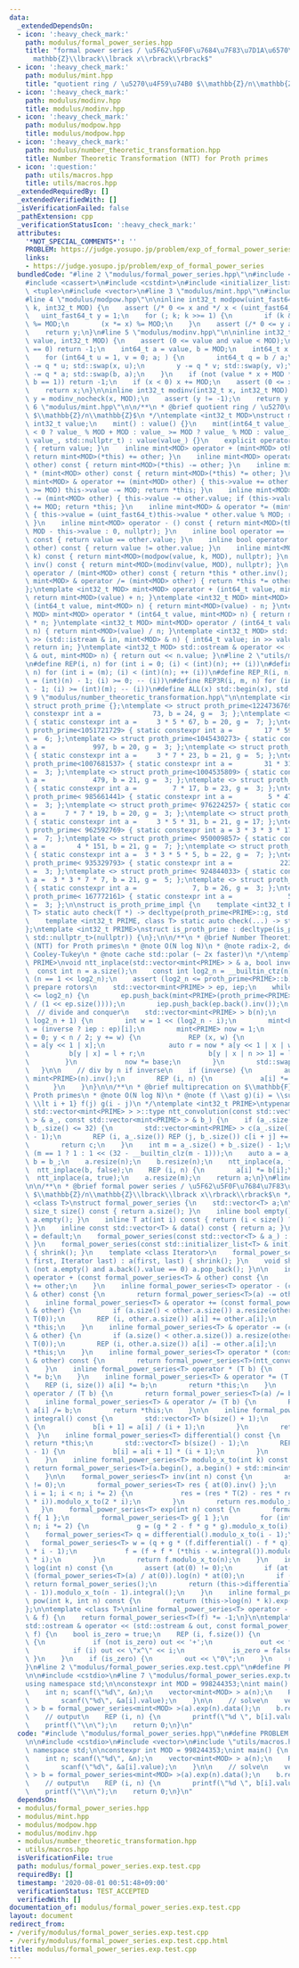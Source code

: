```yaml
---
data:
  _extendedDependsOn:
  - icon: ':heavy_check_mark:'
    path: modulus/formal_power_series.hpp
    title: "formal power series / \u5F62\u5F0F\u7684\u7F83\u7D1A\u6570\u74B0 $\\mathbb{Z}/n\\\
      mathbb{Z}\\lbrack\\lbrack x\\rbrack\\rbrack$"
  - icon: ':heavy_check_mark:'
    path: modulus/mint.hpp
    title: "quotient ring / \u5270\u4F59\u74B0 $\\mathbb{Z}/n\\mathbb{Z}$"
  - icon: ':heavy_check_mark:'
    path: modulus/modinv.hpp
    title: modulus/modinv.hpp
  - icon: ':heavy_check_mark:'
    path: modulus/modpow.hpp
    title: modulus/modpow.hpp
  - icon: ':heavy_check_mark:'
    path: modulus/number_theoretic_transformation.hpp
    title: Number Theoretic Transformation (NTT) for Proth primes
  - icon: ':question:'
    path: utils/macros.hpp
    title: utils/macros.hpp
  _extendedRequiredBy: []
  _extendedVerifiedWith: []
  _isVerificationFailed: false
  _pathExtension: cpp
  _verificationStatusIcon: ':heavy_check_mark:'
  attributes:
    '*NOT_SPECIAL_COMMENTS*': ''
    PROBLEM: https://judge.yosupo.jp/problem/exp_of_formal_power_series
    links:
    - https://judge.yosupo.jp/problem/exp_of_formal_power_series
  bundledCode: "#line 2 \"modulus/formal_power_series.hpp\"\n#include <algorithm>\n\
    #include <cassert>\n#include <cstdint>\n#include <initializer_list>\n#include\
    \ <tuple>\n#include <vector>\n#line 3 \"modulus/mint.hpp\"\n#include <iostream>\n\
    #line 4 \"modulus/modpow.hpp\"\n\ninline int32_t modpow(uint_fast64_t x, uint64_t\
    \ k, int32_t MOD) {\n    assert (/* 0 <= x and */ x < (uint_fast64_t)MOD);\n \
    \   uint_fast64_t y = 1;\n    for (; k; k >>= 1) {\n        if (k & 1) (y *= x)\
    \ %= MOD;\n        (x *= x) %= MOD;\n    }\n    assert (/* 0 <= y and */ y < (uint_fast64_t)MOD);\n\
    \    return y;\n}\n#line 5 \"modulus/modinv.hpp\"\n\ninline int32_t modinv_nocheck(int32_t\
    \ value, int32_t MOD) {\n    assert (0 <= value and value < MOD);\n    if (value\
    \ == 0) return -1;\n    int64_t a = value, b = MOD;\n    int64_t x = 0, y = 1;\n\
    \    for (int64_t u = 1, v = 0; a; ) {\n        int64_t q = b / a;\n        x\
    \ -= q * u; std::swap(x, u);\n        y -= q * v; std::swap(y, v);\n        b\
    \ -= q * a; std::swap(b, a);\n    }\n    if (not (value * x + MOD * y == b and\
    \ b == 1)) return -1;\n    if (x < 0) x += MOD;\n    assert (0 <= x and x < MOD);\n\
    \    return x;\n}\n\ninline int32_t modinv(int32_t x, int32_t MOD) {\n    int32_t\
    \ y = modinv_nocheck(x, MOD);\n    assert (y != -1);\n    return y;\n}\n#line\
    \ 6 \"modulus/mint.hpp\"\n\n/**\n * @brief quotient ring / \u5270\u4F59\u74B0\
    \ $\\mathbb{Z}/n\\mathbb{Z}$\n */\ntemplate <int32_t MOD>\nstruct mint {\n   \
    \ int32_t value;\n    mint() : value() {}\n    mint(int64_t value_) : value(value_\
    \ < 0 ? value_ % MOD + MOD : value_ >= MOD ? value_ % MOD : value_) {}\n    mint(int32_t\
    \ value_, std::nullptr_t) : value(value_) {}\n    explicit operator bool() const\
    \ { return value; }\n    inline mint<MOD> operator + (mint<MOD> other) const {\
    \ return mint<MOD>(*this) += other; }\n    inline mint<MOD> operator - (mint<MOD>\
    \ other) const { return mint<MOD>(*this) -= other; }\n    inline mint<MOD> operator\
    \ * (mint<MOD> other) const { return mint<MOD>(*this) *= other; }\n    inline\
    \ mint<MOD> & operator += (mint<MOD> other) { this->value += other.value; if (this->value\
    \ >= MOD) this->value -= MOD; return *this; }\n    inline mint<MOD> & operator\
    \ -= (mint<MOD> other) { this->value -= other.value; if (this->value <    0) this->value\
    \ += MOD; return *this; }\n    inline mint<MOD> & operator *= (mint<MOD> other)\
    \ { this->value = (uint_fast64_t)this->value * other.value % MOD; return *this;\
    \ }\n    inline mint<MOD> operator - () const { return mint<MOD>(this->value ?\
    \ MOD - this->value : 0, nullptr); }\n    inline bool operator == (mint<MOD> other)\
    \ const { return value == other.value; }\n    inline bool operator != (mint<MOD>\
    \ other) const { return value != other.value; }\n    inline mint<MOD> pow(uint64_t\
    \ k) const { return mint<MOD>(modpow(value, k, MOD), nullptr); }\n    inline mint<MOD>\
    \ inv() const { return mint<MOD>(modinv(value, MOD), nullptr); }\n    inline mint<MOD>\
    \ operator / (mint<MOD> other) const { return *this * other.inv(); }\n    inline\
    \ mint<MOD> & operator /= (mint<MOD> other) { return *this *= other.inv(); }\n\
    };\ntemplate <int32_t MOD> mint<MOD> operator + (int64_t value, mint<MOD> n) {\
    \ return mint<MOD>(value) + n; }\ntemplate <int32_t MOD> mint<MOD> operator -\
    \ (int64_t value, mint<MOD> n) { return mint<MOD>(value) - n; }\ntemplate <int32_t\
    \ MOD> mint<MOD> operator * (int64_t value, mint<MOD> n) { return mint<MOD>(value)\
    \ * n; }\ntemplate <int32_t MOD> mint<MOD> operator / (int64_t value, mint<MOD>\
    \ n) { return mint<MOD>(value) / n; }\ntemplate <int32_t MOD> std::istream & operator\
    \ >> (std::istream & in, mint<MOD> & n) { int64_t value; in >> value; n = value;\
    \ return in; }\ntemplate <int32_t MOD> std::ostream & operator << (std::ostream\
    \ & out, mint<MOD> n) { return out << n.value; }\n#line 2 \"utils/macros.hpp\"\
    \n#define REP(i, n) for (int i = 0; (i) < (int)(n); ++ (i))\n#define REP3(i, m,\
    \ n) for (int i = (m); (i) < (int)(n); ++ (i))\n#define REP_R(i, n) for (int i\
    \ = (int)(n) - 1; (i) >= 0; -- (i))\n#define REP3R(i, m, n) for (int i = (int)(n)\
    \ - 1; (i) >= (int)(m); -- (i))\n#define ALL(x) std::begin(x), std::end(x)\n#line\
    \ 9 \"modulus/number_theoretic_transformation.hpp\"\n\ntemplate <int32_t PRIME>\
    \ struct proth_prime {};\ntemplate <> struct proth_prime<1224736769> { static\
    \ constexpr int a =             73, b = 24, g =  3; };\ntemplate <> struct proth_prime<1053818881>\
    \ { static constexpr int a =     3 * 5 * 67, b = 20, g =  7; };\ntemplate <> struct\
    \ proth_prime<1051721729> { static constexpr int a =        17 * 59, b = 20, g\
    \ =  6; };\ntemplate <> struct proth_prime<1045430273> { static constexpr int\
    \ a =            997, b = 20, g =  3; };\ntemplate <> struct proth_prime<1012924417>\
    \ { static constexpr int a =     3 * 7 * 23, b = 21, g =  5; };\ntemplate <> struct\
    \ proth_prime<1007681537> { static constexpr int a =        31 * 31, b = 20, g\
    \ =  3; };\ntemplate <> struct proth_prime<1004535809> { static constexpr int\
    \ a =            479, b = 21, g =  3; };\ntemplate <> struct proth_prime< 998244353>\
    \ { static constexpr int a =         7 * 17, b = 23, g =  3; };\ntemplate <> struct\
    \ proth_prime< 985661441> { static constexpr int a =         5 * 47, b = 22, g\
    \ =  3; };\ntemplate <> struct proth_prime< 976224257> { static constexpr int\
    \ a =     7 * 7 * 19, b = 20, g =  3; };\ntemplate <> struct proth_prime< 975175681>\
    \ { static constexpr int a =     3 * 5 * 31, b = 21, g = 17; };\ntemplate <> struct\
    \ proth_prime< 962592769> { static constexpr int a = 3 * 3 * 3 * 17, b = 21, g\
    \ =  7; };\ntemplate <> struct proth_prime< 950009857> { static constexpr int\
    \ a =        4 * 151, b = 21, g =  7; };\ntemplate <> struct proth_prime< 943718401>\
    \ { static constexpr int a =  3 * 3 * 5 * 5, b = 22, g =  7; };\ntemplate <> struct\
    \ proth_prime< 935329793> { static constexpr int a =            223, b = 22, g\
    \ =  3; };\ntemplate <> struct proth_prime< 924844033> { static constexpr int\
    \ a =  3 * 3 * 7 * 7, b = 21, g =  5; };\ntemplate <> struct proth_prime< 469762049>\
    \ { static constexpr int a =              7, b = 26, g =  3; };\ntemplate <> struct\
    \ proth_prime< 167772161> { static constexpr int a =              5, b = 25, g\
    \ =  3; };\n\nstruct is_proth_prime_impl {\n    template <int32_t PRIME, class\
    \ T> static auto check(T *) -> decltype(proth_prime<PRIME>::g, std::true_type());\n\
    \    template <int32_t PRIME, class T> static auto check(...) -> std::false_type;\n\
    };\ntemplate <int32_t PRIME>\nstruct is_proth_prime : decltype(is_proth_prime_impl::check<PRIME,\
    \ std::nullptr_t>(nullptr)) {\n};\n\n/**\n * @brief Number Theoretic Transformation\
    \ (NTT) for Proth primes\n * @note O(N log N)\n * @note radix-2, decimation-in-frequency,\
    \ Cooley-Tukey\n * @note cache std::polar (~ 2x faster)\n */\ntemplate <int32_t\
    \ PRIME>\nvoid ntt_inplace(std::vector<mint<PRIME> > & a, bool inverse) {\n  \
    \  const int n = a.size();\n    const int log2_n = __builtin_ctz(n);\n    assert\
    \ (n == 1 << log2_n);\n    assert (log2_n <= proth_prime<PRIME>::b);\n\n    //\
    \ prepare rotors\n    std::vector<mint<PRIME> > ep, iep;\n    while ((int)ep.size()\
    \ <= log2_n) {\n        ep.push_back(mint<PRIME>(proth_prime<PRIME>::g).pow(mint<PRIME>(-1).value\
    \ / (1 << ep.size())));\n        iep.push_back(ep.back().inv());\n    }\n\n  \
    \  // divide and conquer\n    std::vector<mint<PRIME> > b(n);\n    REP3 (i, 1,\
    \ log2_n + 1) {\n        int w = 1 << (log2_n - i);\n        mint<PRIME> base\
    \ = (inverse ? iep : ep)[i];\n        mint<PRIME> now = 1;\n        for (int y\
    \ = 0; y < n / 2; y += w) {\n            REP (x, w) {\n                auto l\
    \ = a[y << 1 | x];\n                auto r = now * a[y << 1 | x | w];\n      \
    \          b[y | x] = l + r;\n                b[y | x | n >> 1] = l - r;\n   \
    \         }\n            now *= base;\n        }\n        std::swap(a, b);\n \
    \   }\n\n    // div by n if inverse\n    if (inverse) {\n        auto n_inv =\
    \ mint<PRIME>(n).inv();\n        REP (i, n) {\n            a[i] *= n_inv;\n  \
    \      }\n    }\n}\n\n/**\n * @brief multiprecation on $\\mathbb{F}_p[x]$ for\
    \ Proth primes\n * @note O(N log N)\n * @note (f \\ast g)(i) = \\sum_{0 \\le j\
    \ \\lt i + 1} f(j) g(i - j)\n */\ntemplate <int32_t PRIME>\ntypename std::enable_if<is_proth_prime<PRIME>::value,\
    \ std::vector<mint<PRIME> > >::type ntt_convolution(const std::vector<mint<PRIME>\
    \ > & a_, const std::vector<mint<PRIME> > & b_) {\n    if (a_.size() <= 32 or\
    \ b_.size() <= 32) {\n        std::vector<mint<PRIME> > c(a_.size() + b_.size()\
    \ - 1);\n        REP (i, a_.size()) REP (j, b_.size()) c[i + j] += a_[i] * b_[j];\n\
    \        return c;\n    }\n    int m = a_.size() + b_.size() - 1;\n    int n =\
    \ (m == 1 ? 1 : 1 << (32 - __builtin_clz(m - 1)));\n    auto a = a_;\n    auto\
    \ b = b_;\n    a.resize(n);\n    b.resize(n);\n    ntt_inplace(a, false);\n  \
    \  ntt_inplace(b, false);\n    REP (i, n) {\n        a[i] *= b[i];\n    }\n  \
    \  ntt_inplace(a, true);\n    a.resize(m);\n    return a;\n}\n#line 11 \"modulus/formal_power_series.hpp\"\
    \n\n/**\n * @brief formal power series / \u5F62\u5F0F\u7684\u7F83\u7D1A\u6570\u74B0\
    \ $\\mathbb{Z}/n\\mathbb{Z}\\lbrack\\lbrack x\\rbrack\\rbrack$\n */\ntemplate\
    \ <class T>\nstruct formal_power_series {\n    std::vector<T> a;\n\n    inline\
    \ size_t size() const { return a.size(); }\n    inline bool empty() const { return\
    \ a.empty(); }\n    inline T at(int i) const { return (i < size() ? a[i] : T(0));\
    \ }\n    inline const std::vector<T> & data() const { return a; }\n\n    formal_power_series()\
    \ = default;\n    formal_power_series(const std::vector<T> & a_) : a(a_) { shrink();\
    \ }\n    formal_power_series(const std::initializer_list<T> & init) : a(init)\
    \ { shrink(); }\n    template <class Iterator>\n    formal_power_series(Iterator\
    \ first, Iterator last) : a(first, last) { shrink(); }\n    void shrink() { while\
    \ (not a.empty() and a.back().value == 0) a.pop_back(); }\n\n    inline formal_power_series<T>\
    \ operator + (const formal_power_series<T> & other) const {\n        return formal_power_series<T>(a)\
    \ += other;\n    }\n    inline formal_power_series<T> operator - (const formal_power_series<T>\
    \ & other) const {\n        return formal_power_series<T>(a) -= other;\n    }\n\
    \    inline formal_power_series<T> & operator += (const formal_power_series<T>\
    \ & other) {\n        if (a.size() < other.a.size()) a.resize(other.a.size(),\
    \ T(0));\n        REP (i, other.a.size()) a[i] += other.a[i];\n        return\
    \ *this;\n    }\n    inline formal_power_series<T> & operator -= (const formal_power_series<T>\
    \ & other) {\n        if (a.size() < other.a.size()) a.resize(other.a.size(),\
    \ T(0));\n        REP (i, other.a.size()) a[i] -= other.a[i];\n        return\
    \ *this;\n    }\n    inline formal_power_series<T> operator * (const formal_power_series<T>\
    \ & other) const {\n        return formal_power_series<T>(ntt_convolution(a, other.a));\n\
    \    }\n    inline formal_power_series<T> operator * (T b) {\n        return formal_power_series<T>(a)\
    \ *= b;\n    }\n    inline formal_power_series<T> & operator *= (T b) {\n    \
    \    REP (i, size()) a[i] *= b;\n        return *this;\n    }\n    inline formal_power_series<T>\
    \ operator / (T b) {\n        return formal_power_series<T>(a) /= b;\n    }\n\
    \    inline formal_power_series<T> & operator /= (T b) {\n        REP (i, size())\
    \ a[i] /= b;\n        return *this;\n    }\n\n    inline formal_power_series<T>\
    \ integral() const {\n        std::vector<T> b(size() + 1);\n        REP (i, size())\
    \ {\n            b[i + 1] = a[i] / (i + 1);\n        }\n        return b;\n  \
    \  }\n    inline formal_power_series<T> differential() const {\n        if (empty())\
    \ return *this;\n        std::vector<T> b(size() - 1);\n        REP (i, size()\
    \ - 1) {\n            b[i] = a[i + 1] * (i + 1);\n        }\n        return b;\n\
    \    }\n    inline formal_power_series<T> modulo_x_to(int k) const {\n       \
    \ return formal_power_series<T>(a.begin(), a.begin() + std::min<int>(size(), k));\n\
    \    }\n\n    formal_power_series<T> inv(int n) const {\n        assert (at(0)\
    \ != 0);\n        formal_power_series<T> res { at(0).inv() };\n        for (int\
    \ i = 1; i < n; i *= 2) {\n            res = (res * T(2) - res * res * modulo_x_to(2\
    \ * i)).modulo_x_to(2 * i);\n        }\n        return res.modulo_x_to(n);\n \
    \   }\n    formal_power_series<T> exp(int n) const {\n        formal_power_series<T>\
    \ f{ 1 };\n        formal_power_series<T> g{ 1 };\n        for (int i = 1; i <\
    \ n; i *= 2) {\n            g = (g * 2 - f * g * g).modulo_x_to(i);\n        \
    \    formal_power_series<T> q = differential().modulo_x_to(i - 1);\n         \
    \   formal_power_series<T> w = (q + g * (f.differential() - f * q)).modulo_x_to(2\
    \ * i - 1);\n            f = (f + f * (*this - w.integral()).modulo_x_to(2 * i)).modulo_x_to(2\
    \ * i);\n        }\n        return f.modulo_x_to(n);\n    }\n    inline formal_power_series<T>\
    \ log(int n) const {\n        assert (at(0) != 0);\n        if (at(0) != 1) return\
    \ (formal_power_series<T>(a) / at(0)).log(n) * at(0);\n        if (size() == 1)\
    \ return formal_power_series();\n        return (this->differential() * this->inv(n\
    \ - 1)).modulo_x_to(n - 1).integral();\n    }\n    inline formal_power_series<T>\
    \ pow(int k, int n) const {\n        return (this->log(n) * k).exp(n);\n    }\n\
    };\n\ntemplate <class T>\ninline formal_power_series<T> operator - (const formal_power_series<T>\
    \ & f) {\n    return formal_power_series<T>(f) *= -1;\n}\n\ntemplate <class T>\n\
    std::ostream & operator << (std::ostream & out, const formal_power_series<T> &\
    \ f) {\n    bool is_zero = true;\n    REP (i, f.size()) {\n        if (f.at(i))\
    \ {\n            if (not is_zero) out << '+';\n            out << f.at(i);\n \
    \           if (i) out << \"x^\" << i;\n            is_zero = false;\n       \
    \ }\n    }\n    if (is_zero) {\n        out << \"0\";\n    }\n    return out;\n\
    }\n#line 2 \"modulus/formal_power_series.exp.test.cpp\"\n#define PROBLEM \"https://judge.yosupo.jp/problem/exp_of_formal_power_series\"\
    \n\n#include <cstdio>\n#line 7 \"modulus/formal_power_series.exp.test.cpp\"\n\
    using namespace std;\n\nconstexpr int MOD = 998244353;\nint main() {\n    // input\n\
    \    int n; scanf(\"%d\", &n);\n    vector<mint<MOD> > a(n);\n    REP (i, n) {\n\
    \        scanf(\"%d\", &a[i].value);\n    }\n\n    // solve\n    vector<mint<MOD>\
    \ > b = formal_power_series<mint<MOD> >(a).exp(n).data();\n    b.resize(n);\n\n\
    \    // output\n    REP (i, n) {\n        printf(\"%d \", b[i].value);\n    }\n\
    \    printf(\"\\n\");\n    return 0;\n}\n"
  code: "#include \"modulus/formal_power_series.hpp\"\n#define PROBLEM \"https://judge.yosupo.jp/problem/exp_of_formal_power_series\"\
    \n\n#include <cstdio>\n#include <vector>\n#include \"utils/macros.hpp\"\nusing\
    \ namespace std;\n\nconstexpr int MOD = 998244353;\nint main() {\n    // input\n\
    \    int n; scanf(\"%d\", &n);\n    vector<mint<MOD> > a(n);\n    REP (i, n) {\n\
    \        scanf(\"%d\", &a[i].value);\n    }\n\n    // solve\n    vector<mint<MOD>\
    \ > b = formal_power_series<mint<MOD> >(a).exp(n).data();\n    b.resize(n);\n\n\
    \    // output\n    REP (i, n) {\n        printf(\"%d \", b[i].value);\n    }\n\
    \    printf(\"\\n\");\n    return 0;\n}\n"
  dependsOn:
  - modulus/formal_power_series.hpp
  - modulus/mint.hpp
  - modulus/modpow.hpp
  - modulus/modinv.hpp
  - modulus/number_theoretic_transformation.hpp
  - utils/macros.hpp
  isVerificationFile: true
  path: modulus/formal_power_series.exp.test.cpp
  requiredBy: []
  timestamp: '2020-08-01 00:51:48+09:00'
  verificationStatus: TEST_ACCEPTED
  verifiedWith: []
documentation_of: modulus/formal_power_series.exp.test.cpp
layout: document
redirect_from:
- /verify/modulus/formal_power_series.exp.test.cpp
- /verify/modulus/formal_power_series.exp.test.cpp.html
title: modulus/formal_power_series.exp.test.cpp
---
```

